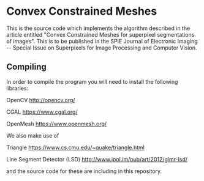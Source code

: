 # Convex Constrained Meshes

This is the source code which implements the algorithm described in the article entitled "Convex Constrained Meshes for superpixel segmentations of images".
This is to be published in the SPIE Journal of Electronic Imaging -- Special Issue on Superpixels for Image Processing and Computer Vision.

## Compiling

In order to compile the program you will need to install the following libraries: 

OpenCV http://opencv.org/

CGAL https://www.cgal.org/

OpenMesh https://www.openmesh.org/


We also make use of 

Triangle https://www.cs.cmu.edu/~quake/triangle.html

Line Segment Detector (LSD) http://www.ipol.im/pub/art/2012/gjmr-lsd/

and the source code for these are including in this repository.
